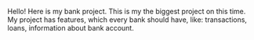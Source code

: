 Hello! Here is my bank project. This is my the biggest project on this time.
My project has features, which every bank should have, like: transactions, loans, information about bank account.
